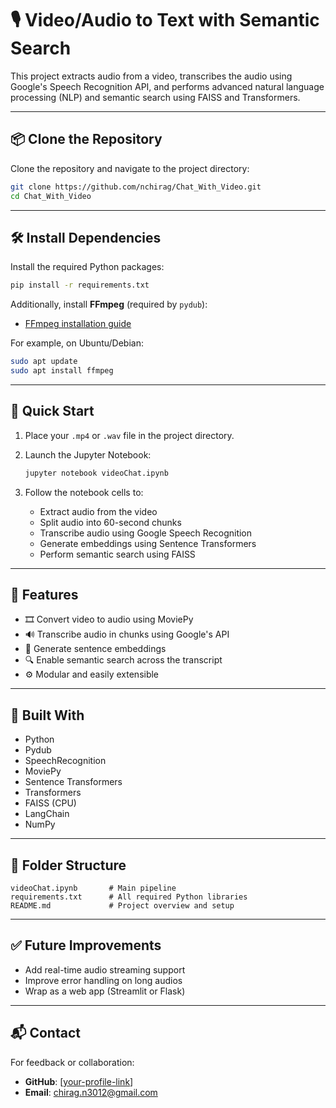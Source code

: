 
# 🎙️ Video/Audio to Text with Semantic Search

This project extracts audio from a video, transcribes the audio using Google's Speech Recognition API, and performs advanced natural language processing (NLP) and semantic search using FAISS and Transformers.

---

## 📦 Clone the Repository

Clone the repository and navigate to the project directory:

```bash
git clone https://github.com/nchirag/Chat_With_Video.git
cd Chat_With_Video
```

---

## 🛠️ Install Dependencies

Install the required Python packages:

```bash
pip install -r requirements.txt
```

Additionally, install **FFmpeg** (required by `pydub`):

* [FFmpeg installation guide](https://ffmpeg.org/download.html)

For example, on Ubuntu/Debian:

```bash
sudo apt update
sudo apt install ffmpeg
```

---

## 🚀 Quick Start

1. Place your `.mp4` or `.wav` file in the project directory.
2. Launch the Jupyter Notebook:

   ```bash
   jupyter notebook videoChat.ipynb
   ```

3. Follow the notebook cells to:
   - Extract audio from the video
   - Split audio into 60-second chunks
   - Transcribe audio using Google Speech Recognition
   - Generate embeddings using Sentence Transformers
   - Perform semantic search using FAISS

---

## 🧠 Features

- 🎞️ Convert video to audio using MoviePy
- 🔊 Transcribe audio in chunks using Google's API
- 📌 Generate sentence embeddings
- 🔍 Enable semantic search across the transcript
- ⚙️ Modular and easily extensible

---

## 🧰 Built With

- Python
- Pydub
- SpeechRecognition
- MoviePy
- Sentence Transformers
- Transformers
- FAISS (CPU)
- LangChain
- NumPy

---

## 🧩 Folder Structure

```
videoChat.ipynb       # Main pipeline
requirements.txt      # All required Python libraries
README.md             # Project overview and setup
```

---

## ✅ Future Improvements

- Add real-time audio streaming support
- Improve error handling on long audios
- Wrap as a web app (Streamlit or Flask)

---

## 📬 Contact

For feedback or collaboration:

- **GitHub**: [[your-profile-link](https://github.com/nchirag)]
- **Email**: [chirag.n3012@gmail.com](mailto:chirag.n3012@gmail.com)

